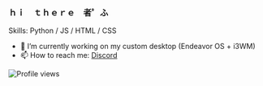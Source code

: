### ｈｉ　ｔｈｅｒｅ　者゜ふ

Skills: Python / JS / HTML / CSS

- 🔭 I’m currently working on my custom desktop (Endeavor OS + i3WM) 
- 📫 How to reach me: [Discord](https://discords.com/bio/p/pumas) 


![Profile views](https://gpvc.arturio.dev/TSOT7)  
